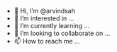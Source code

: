 - 👋 Hi, I’m @arvindsah
- 👀 I’m interested in ...
- 🌱 I’m currently learning ...
- 💞️ I’m looking to collaborate on ...
- 📫 How to reach me ...

<!---
arvindsah/arvindsah is a ✨ special ✨ repository because its `README.md` (this file) appears on your GitHub profile.
You can click the Preview link to take a look at your changes.
--->
